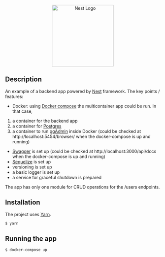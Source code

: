 <p align="center">
  <a href="http://nestjs.com/" target="blank"><img src="https://nestjs.com/img/logo-small.svg" width="200" alt="Nest Logo" /></a>
</p>

[circleci-image]: https://img.shields.io/circleci/build/github/nestjs/nest/master?token=abc123def456
[circleci-url]: https://circleci.com/gh/nestjs/nest

## Description

An example of a backend app powered by [Nest](https://github.com/nestjs/nest) framework.
The key points / features:
- Docker: using [Docker compose](https://docs.docker.com/compose/) the multicontainer app could be run. In that case,
1) a container for the backend app
2) a container for [Postgres](https://www.postgresql.org/)
3) a container to run [pgAdmin](https://www.pgadmin.org/) inside Docker (could be checked at http://localhost:5454/browser/ when the docker-compose is up and running)
- [Swagger](https://swagger.io/) is set up (could be checked at http://localhost:3000/api/docs when the docker-compose is up and running)
- [Sequelize](https://sequelize.org/) is set up
- versioning is set up
- a basic logger is set up
- a service for graceful shutdown is prepared

The app has only one module for CRUD operations for the /users endpoints.

## Installation

The project uses [Yarn](https://classic.yarnpkg.com/lang/en/docs/install/#mac-stable).

```bash
$ yarn
```

## Running the app

```bash
$ docker-compose up
```
